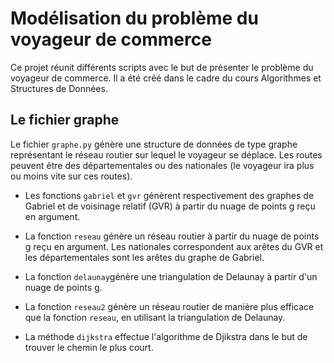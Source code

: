 # Modélisation du problème du voyageur de commerce

Ce projet réunit différents scripts avec le but de présenter le problème du voyageur de commerce. Il a été créé dans le cadre du cours Algorithmes et Structures de Données.

## Le fichier graphe
 Le fichier `graphe.py` génère une structure de données de type graphe représentant le réseau routier sur lequel le voyageur se déplace. Les routes peuvent être des départementales ou des nationales (le voyageur ira plus ou moins vite sur ces routes).

 * Les fonctions `gabriel` et `gvr` génèrent respectivement des graphes de Gabriel et de voisinage relatif (GVR) à partir du nuage de points g reçu en argument.

 * La fonction `reseau` génère un réseau routier à partir du nuage de points g reçu en argument. Les nationales correspondent aux arêtes du GVR et les départementales sont les arêtes du graphe de Gabriel.

 * La fonction `delaunay`génère une triangulation de Delaunay à partir d'un nuage de points g.

* La fonction `reseau2` génère un réseau routier de manière plus efficace que la fonction `reseau`, en utilisant la triangulation de Delaunay.

* La méthode `dijkstra` effectue l'algorithme de Djikstra dans le but de trouver le chemin le plus court.



